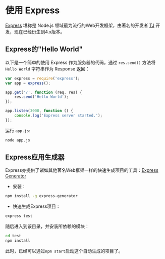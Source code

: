 # 使用 Express

[Express](http://expressjs.com/) 堪称是 Node.js 领域最为流行的Web开发框架，由著名的开发者 [TJ](https://github.com/tj) 开发，现在已经衍生到4.x版本。

## Express的"Hello World"

以下是一个简单的使用 Express 作为服务器的代码，通过 `res.send()` 方法将 `Hello World` 字符串作为 Response 返回：

```js
var express = require('express');
var app = express();

app.get('/', function (req, res) {
    res.send('Hello World');
});

app.listen(3000, function () {
    console.log('Express server started.');
});
```

运行 `app.js`:

```sh
node app.js
```

## Express应用生成器

Express亦提供了诸如其他著名Web框架一样的快速生成项目的工具：[Express Generator](https://github.com/expressjs/generator)

- 安装：

```sh
npm install -g express-generator
```

- 快速生成Express项目：

```sh
express test
```

随后进入到该目录，并安装所依赖的模块：

```sh
cd test
npm install
```

此时，已经可以通过`npm start`启动这个自动生成的项目了。
